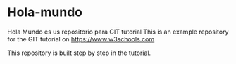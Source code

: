 # Hola-mundo 
  Hola Mundo es us repositorio para GIT tutorial
  This is an example repository for the GIT tutorial on https://www.w3schools.com
  
  This repository is built step by step in the tutorial.